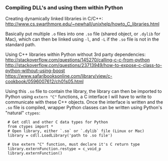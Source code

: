 ### Compiling DLL's and using them within Python

Creating dynamically linked libraries in C/C++: <http://www.cs.swarthmore.edu/~newhall/unixhelp/howto_C_libraries.html>  

Basically put multiple `.o` files into one `.so` file (shared object, or `.dylib` for Mac), which can then be linked using `-l`, and `-L` if the `.so` file is not in the standard path.  

Using C++ libraries within Python without 3rd party dependencies:    
<http://stackoverflow.com/questions/145270/calling-c-c-from-python>
<http://stackoverflow.com/questions/23713949/how-to-expose-c-class-to-python-without-using-boost>
<https://www.safaribooksonline.com/library/view/c-cookbook/0596007612/ch01s05.html>

Using this `.so` file to contain the library, the library can then be imported to Python using `extern "C"` functions, a C interface I will have to write to communicate with these C++ objects. Once the interface is written and the `.so` file is compiled, wrapper Python classes can be written using Python's "natural" `ctypes`: 
     
     # Get cdll and other C data types for Python
     from ctypes import *  
     # Open library, either `.so` or `.dylib` file (Linux or Mac)
     library = cdll.LoadLibrary('path to .so file')   
     
     # Use extern "C" function, must declare it's C return type  
     library.externFunction.restype = c_void_p  
     library.externFunction()   
